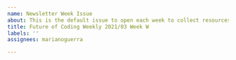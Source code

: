 ```yaml
---
name: Newsletter Week Issue
about: This is the default issue to open each week to collect resources
title: Future of Coding Weekly 2021/03 Week W 
labels: ''
assignees: marianoguerra

---
```


